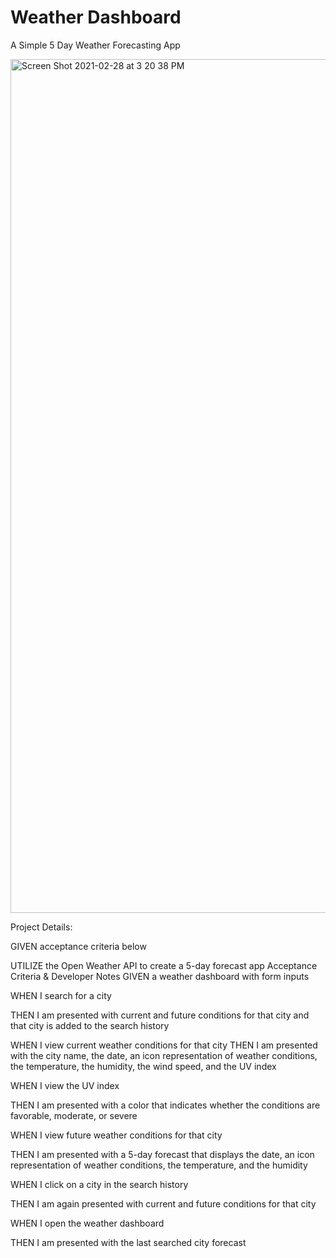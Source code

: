 # Weather Dashboard

A Simple 5 Day Weather Forecasting App

<img width="1366" alt="Screen Shot 2021-02-28 at 3 20 38 PM" src="https://user-images.githubusercontent.com/72533535/109432316-8ec36900-79d8-11eb-8e2f-7e5f7596a6f5.png">


Project Details:

GIVEN acceptance criteria below

UTILIZE the Open Weather API to create a 5-day forecast app
Acceptance Criteria & Developer Notes
GIVEN a weather dashboard with form inputs

WHEN I search for a city

THEN I am presented with current and future conditions for that city and that city is added to the search history

WHEN I view current weather conditions for that city THEN I am presented with the city name, the date, an icon representation of weather conditions, the temperature, the humidity, the wind speed, and the UV index

WHEN I view the UV index

THEN I am presented with a color that indicates whether the conditions are favorable, moderate, or severe

WHEN I view future weather conditions for that city

THEN I am presented with a 5-day forecast that displays the date, an icon representation of weather conditions, the temperature, and the humidity

WHEN I click on a city in the search history

THEN I am again presented with current and future conditions for that city

WHEN I open the weather dashboard

THEN I am presented with the last searched city forecast
